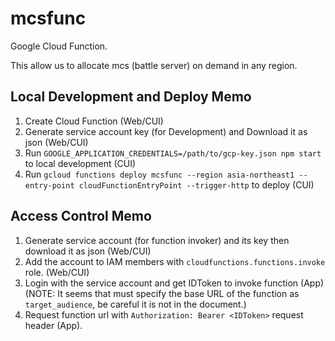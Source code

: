 mcsfunc
======

Google Cloud Function.

This allow us to allocate mcs (battle server) on demand in any region.

## Local Development and Deploy Memo
1. Create Cloud Function (Web/CUI)
1. Generate service account key (for Development) and Download it as json (Web/CUI)
1. Run `GOOGLE_APPLICATION_CREDENTIALS=/path/to/gcp-key.json npm start` to local development (CUI)
1. Run `gcloud functions deploy mcsfunc --region asia-northeast1 --entry-point cloudFunctionEntryPoint --trigger-http` to deploy (CUI)

## Access Control Memo
1. Generate service account (for function invoker) and its key then download it as json (Web/CUI)
1. Add the account to IAM members with `cloudfunctions.functions.invoke` role. (Web/CUI)
1. Login with the service account and get IDToken to invoke function (App)
    (NOTE: It seems that must specify the base URL of the function as `target_audience`, be careful it is not in the document.)
1. Request function url with `Authorization: Bearer <IDToken>` request header (App).
 